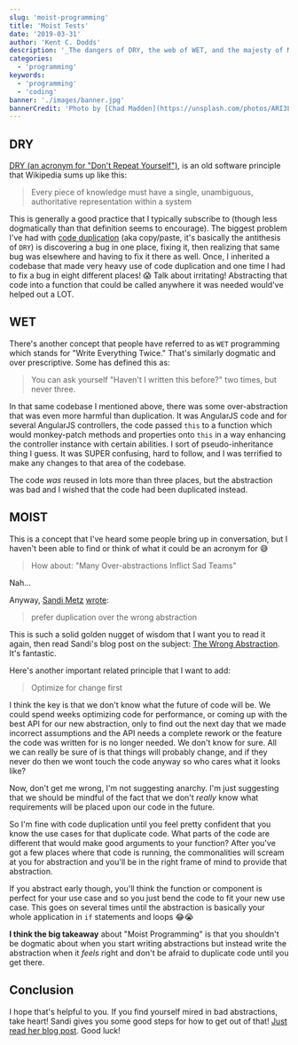 ```yaml
---
slug: 'moist-programming'
title: 'Moist Tests'
date: '2019-03-31'
author: 'Kent C. Dodds'
description: '_The dangers of DRY, the web of WET, and the majesty of MOIST._'
categories:
  - 'programming'
keywords:
  - 'programming'
  - 'coding'
banner: './images/banner.jpg'
bannerCredit: 'Photo by [Chad Madden](https://unsplash.com/photos/ARI3Lw4QtDA)'
---
```


## DRY

[DRY (an acronym for "Don't Repeat Yourself")](https://en.wikipedia.org/wiki/Don%27t_repeat_yourself),
is an old software principle that Wikipedia sums up like this:

> Every piece of knowledge must have a single, unambiguous, authoritative
> representation within a system

This is generally a good practice that I typically subscribe to (though less
dogmatically than that definition seems to encourage). The biggest problem I've
had with [code duplication](https://en.wikipedia.org/wiki/Duplicate_code) (aka
copy/paste, it's basically the antithesis of `DRY`) is discovering a bug in one
place, fixing it, then realizing that same bug was elsewhere and having to fix
it there as well. Once, I inherited a codebase that made very heavy use of code
duplication and one time I had to fix a bug in eight different places! 😱 Talk
about irritating! Abstracting that code into a function that could be called
anywhere it was needed would've helped out a LOT.

## WET

There's another concept that people have referred to as `WET` programming which
stands for "Write Everything Twice." That's similarly dogmatic and over
prescriptive. Some has defined this as:

> You can ask yourself "Haven't I written this before?" two times, but never
> three.

In that same codebase I mentioned above, there was some over-abstraction that
was even more harmful than duplication. It was AngularJS code and for several
AngularJS controllers, the code passed `this` to a function which would
monkey-patch methods and properties onto `this` in a way enhancing the
controller instance with certain abilities. I sort of pseudo-inheritance thing I
guess. It was SUPER confusing, hard to follow, and I was terrified to make any
changes to that area of the codebase.

The code _was_ reused in lots more than three places, but the abstraction was
bad and I wished that the code had been duplicated instead.

## MOIST

This is a concept that I've heard some people bring up in conversation, but I
haven't been able to find or think of what it could be an acronym for 😅

> How about: "Many Over-abstractions Inflict Sad Teams"

Nah...

Anyway, [Sandi Metz](https://twitter.com/sandimetz)
[wrote](https://www.sandimetz.com/blog/2016/1/20/the-wrong-abstraction):

> prefer duplication over the wrong abstraction

This is such a solid golden nugget of wisdom that I want you to read it again,
then read Sandi's blog post on the subject:
[The Wrong Abstraction](https://www.sandimetz.com/blog/2016/1/20/the-wrong-abstraction).
It's fantastic.

Here's another important related principle that I want to add:

> Optimize for change first

I think the key is that we don't know what the future of code will be. We could
spend weeks optimizing code for performance, or coming up with the best API for
our new abstraction, only to find out the next day that we made incorrect
assumptions and the API needs a complete rework or the feature the code was
written for is no longer needed. We don't know for sure. All we can really be
sure of is that things will probably change, and if they never do then we wont
touch the code anyway so who cares what it looks like?

Now, don't get me wrong, I'm not suggesting anarchy. I'm just suggesting that we
should be mindful of the fact that we don't _really_ know what requirements will
be placed upon our code in the future.

So I'm fine with code duplication until you feel pretty confident that you know
the use cases for that duplicate code. What parts of the code are different that
would make good arguments to your function? After you've got a few places where
that code is running, the commonalities will scream at you for abstraction and
you'll be in the right frame of mind to provide that abstraction.

If you abstract early though, you'll think the function or component is perfect
for your use case and so you just bend the code to fit your new use case. This
goes on several times until the abstraction is basically your whole application
in `if` statements and loops 😂😭

**I think the big takeaway** about "Moist Programming" is that you shouldn't be
dogmatic about when you start writing abstractions but instead write the
abstraction when it _feels_ right and don't be afraid to duplicate code until
you get there.

## Conclusion

I hope that's helpful to you. If you find yourself mired in bad abstractions,
take heart! Sandi gives you some good steps for how to get out of that!
[Just read her blog post](https://www.sandimetz.com/blog/2016/1/20/the-wrong-abstraction).
Good luck!

